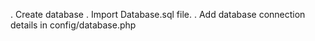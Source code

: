 . Create database
. Import Database.sql file.
. Add database connection details in config/database.php
